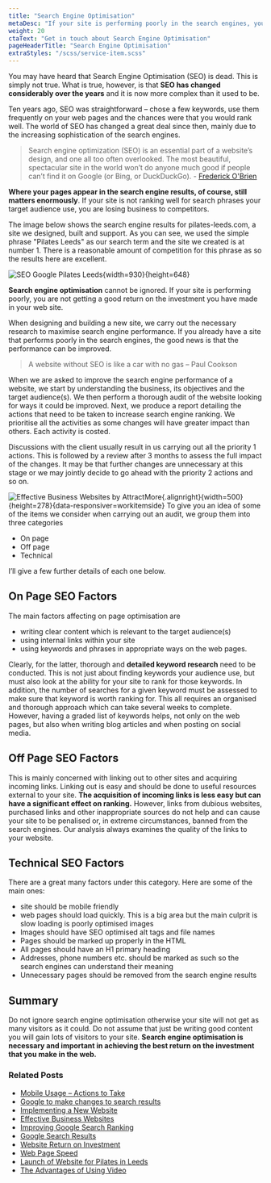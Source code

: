 ```yaml
---
title: "Search Engine Optimisation"
metaDesc: "If your site is performing poorly in the search engines, you are not getting a good return on the investment you have made in your web site."
weight: 20
ctaText: "Get in touch about Search Engine Optimisation"
pageHeaderTitle: "Search Engine Optimisation"
extraStyles: "/scss/service-item.scss"
---
```


You may have heard that Search Engine Optimisation (SEO) is dead. This is simply not true. What is true, however, is that **SEO has changed considerably over the years** and it is now more complex than it used to be.

Ten years ago, SEO was straightforward – chose a few keywords, use them frequently on your web pages and the chances were that you would rank well. The world of SEO has changed a great deal since then, mainly due to the increasing sophistication of the search engines.

> Search engine optimization (SEO) is an essential part of a website’s design, and one all too often overlooked. The most beautiful, spectacular site in the world won’t do anyone much good if people can’t find it on Google (or Bing, or DuckDuckGo). - [Frederick O'Brien](https://www.smashingmagazine.com/search-engine-optimization-checklist/)

**Where your pages appear in the search engine results, of course, still matters enormously**. If your site is not ranking well for search phrases your target audience use, you are losing business to competitors.

The image below shows the search engine results for pilates-leeds.com, a site we designed, built and support. As you can see, we used the simple phrase "Pilates Leeds" as our search term and the site we created is at number 1. There is a reasonable amount of competition for this phrase as so the results here are excellent.

![SEO Google Pilates Leeds](/optim/services/pilates-leeds-google-results.jpg){width=930}{height=648}

**Search engine optimisation** cannot be ignored. If your site is performing poorly, you are not getting a good return on the investment you have made in your web site.

When designing and building a new site, we carry out the necessary research to maximise search engine performance. If you already have a site that performs poorly in the search engines, the good news is that the performance can be improved.

> A website without SEO is like a car with no gas – Paul Cookson

When we are asked to improve the search engine performance of a website, we start by understanding the business, its objectives and the target audience(s). We then perform a thorough audit of the website looking for ways it could be improved. Next, we produce a report detailing the actions that need to be taken to increase search engine ranking. We prioritise all the activities as some changes will have greater impact than others. Each activity is costed.

Discussions with the client usually result in us carrying out all the priority 1 actions. This is followed by a review after 3 months to assess the full impact of the changes. It may be that further changes are unnecessary at this stage or we may jointly decide to go ahead with the priority 2 actions and so on.

![Effective Business Websites by AttractMore](/optim/services/effective-business-websites.jpg){.alignright}{width=500}{height=278}{data-responsiver=workitemside}
To give you an idea of some of the items we consider when carrying out an audit, we group them into three categories

- On page
- Off page
- Technical

I’ll give a few further details of each one below.

## On Page SEO Factors

The main factors affecting on page optimisation are

- writing clear content which is relevant to the target audience(s)
- using internal links within your site
- using keywords and phrases in appropriate ways on the web pages.

Clearly, for the latter, thorough and **detailed keyword research** need to be conducted. This is not just about finding keywords your audience use, but must also look at the ability for your site to rank for those keywords. In addition, the number of searches for a given keyword must be assessed to make sure that keyword is worth ranking for. This all requires an organised and thorough approach which can take several weeks to complete. However, having a graded list of keywords helps, not only on the web pages, but also when writing blog articles and when posting on social media.

## Off Page SEO Factors

This is mainly concerned with linking out to other sites and acquiring incoming links. Linking out is easy and should be done to useful resources external to your site. **The acquisition of incoming links is less easy but can have a significant effect on ranking.** However, links from dubious websites, purchased links and other inappropriate sources do not help and can cause your site to be penalised or, in extreme circumstances, banned from the search engines. Our analysis always examines the quality of the links to your website.

## Technical SEO Factors

There are a great many factors under this category. Here are some of the main ones:

- site should be mobile friendly
- web pages should load quickly. This is a big area but the main culprit is slow loading is poorly optimised images
- Images should have SEO optimised alt tags and file names
- Pages should be marked up properly in the HTML
- All pages should have an H1 primary heading
- Addresses, phone numbers etc. should be marked as such so the search engines can understand their meaning
- Unnecessary pages should be removed from the search engine results

## Summary

Do not ignore search engine optimisation otherwise your site will not get as many visitors as it could. Do not assume that just be writing good content you will gain lots of visitors to your site. **Search engine optimisation is necessary and important in achieving the best return on the investment that you make in the web.**

### Related Posts

- [Mobile Usage – Actions to Take](/blog/mobile-usage-actions-to-take/)
- [Google to make changes to search results](/blog/google-to-make-changes-to-search-results/)
- [Implementing a New Website](/blog/implementing-a-new-website/)
- [Effective Business Websites](/blog/effective-business-websites/)
- [Improving Google Search Ranking](/blog/improving-google-search-ranking/)
- [Google Search Results](/blog/google-search-results/)
- [Website Return on Investment](/blog/website-return-on-investment/)
- [Web Page Speed](/blog/web-page-speed/)
- [Launch of Website for Pilates in Leeds](/blog/launch-of-website-for-pilates-in-leeds/)
- [The Advantages of Using Video](/blog/the-advantages-of-using-video/)
